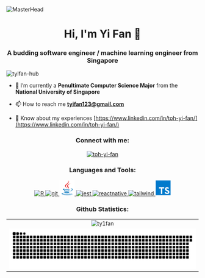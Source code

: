 ![MasterHead](https://repository-images.githubusercontent.com/588181932/e36ec678-7984-4cdd-8e4c-a3932772ff8e)
<h1 align="center">Hi, I'm Yi Fan 👋</h1>
<h3 align="center">A budding software engineer / machine learning engineer from Singapore</h3>

<p align="left"> <img src="https://komarev.com/ghpvc/?username=tyifan-hub&label=Profile%20views&color=0e75b6&style=flat" alt="tyifan-hub" /> </p>

- 🌱 I’m currently a **Penultimate Computer Science Major** from the **National University of Singapore**

- 📫 How to reach me **tyifan123@gmail.com**

- 📄 Know about my experiences [https://www.linkedin.com/in/toh-yi-fan/](https://www.linkedin.com/in/toh-yi-fan/)

<h3 align="center">Connect with me:</h3>
<p align="center">
<a href="https://linkedin.com/in/toh-yi-fan" target="blank"><img align="center" src="https://raw.githubusercontent.com/rahuldkjain/github-profile-readme-generator/master/src/images/icons/Social/linked-in-alt.svg" alt="toh-yi-fan" height="30" width="40" /></a>
</p>

<h3 align="center">Languages and Tools:</h3>
<p align="center"> <a href="https://www.r-project.org/about.html#:~:text=R%20is%20a%20language%20and,by%20John%20Chambers%20and%20colleagues." target="_blank" rel="noreferrer"> <img src="https://www.r-project.org/Rlogo.png" alt="R" width="40" height="40"/> </a> <a href="https://git-scm.com/" target="_blank" rel="noreferrer"> <img src="https://www.vectorlogo.zone/logos/git-scm/git-scm-icon.svg" alt="git" width="40" height="40"/> </a> <a href="https://www.java.com" target="_blank" rel="noreferrer"> <img src="https://raw.githubusercontent.com/devicons/devicon/master/icons/java/java-original.svg" alt="java" width="40" height="40"/> </a> <a href="https://jestjs.io" target="_blank" rel="noreferrer"> <img src="https://www.vectorlogo.zone/logos/jestjsio/jestjsio-icon.svg" alt="jest" width="40" height="40"/> </a> <a href="https://reactjs.org/" target="_blank" rel="noreferrer"> <a href="https://reactnative.dev/" target="_blank" rel="noreferrer"> <img src="https://reactnative.dev/img/header_logo.svg" alt="reactnative" width="40" height="40"/> </a> <a href="https://tailwindcss.com/" target="_blank" rel="noreferrer"> <img src="https://www.vectorlogo.zone/logos/tailwindcss/tailwindcss-icon.svg" alt="tailwind" width="40" height="40"/> </a> <a href="https://www.typescriptlang.org/" target="_blank" rel="noreferrer"> <img src="https://raw.githubusercontent.com/devicons/devicon/master/icons/typescript/typescript-original.svg" alt="typescript" width="40" height="40"/> </a> </p>

<h3 align="center">Github Statistics:</h3>

<table align="center">
  <tr>
    <td align="center">
      <img src="https://github-readme-stats.vercel.app/api?username=ty1fan&show_icons=true&locale=en" alt="ty1fan" />
    </td>
  </tr>
  <tr>
    <td colspan="2" align="center">
      <img src="https://github.com/TY1Fan/TY1Fan/blob/output/github-contribution-grid-snake.svg" alt="github contribution grid snake" />
    </td>
  </tr>
</table>
